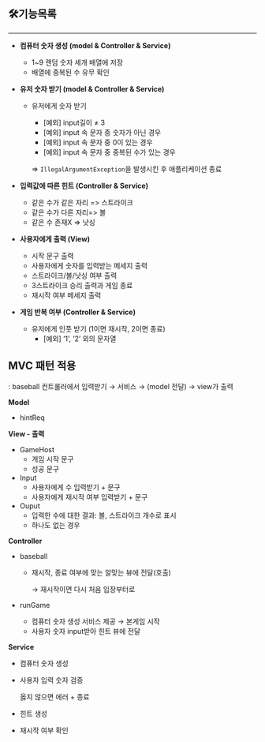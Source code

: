 ## 🛠기능목록

---

- **컴퓨터 숫자 생성 (model & Controller & Service)**
    - 1~9 랜덤 숫자 세개 배열에 저장
    - 배열에 중복된 수 유무 확인
  
- **유저 숫자 받기 (model & Controller & Service)**
    - 유저에게 숫자 받기
        - [예외] input길이 ≠ 3
        - [예외] input 속 문자 중 숫자가 아닌 경우
        - [예외] input 속 문자 중 0이 있는 경우
        - [예외] input 속 문자 중 중복된 수가 있는 경우

      ⇒ `IllegalArgumentException`을 발생시킨 후 애플리케이션 종료

- **입력값에 따른 힌트 (Controller & Service)**
    - 같은 수가 같은 자리 => 스트라이크
    - 같은 수가 다른 자리=> 볼
    - 같은 수 존재X => 낫싱
  
- **사용자에게 출력 (View)**
    - 시작 문구 출력
    - 사용자에게 숫자를 입력받는 메세지 출력
    - 스트라이크/볼/낫싱 여부 출력
    - 3스트라이크 승리 출력과 게임 종료
    - 재시작 여부 메세지 출력
  
- **게임 반복 여부 (Controller & Service)**
    - 유저에게 인풋 받기 (1이면 재시작, 2이면 종료)
        - [예외] ‘1’, ’2’ 외의 문자열



## MVC 패턴 적용


: baseball 컨트롤러에서 입력받기 → 서비스 →  (model 전달) → view가 출력

**Model**

- hintReq

**View - 출력**

- GameHost
    - 게임 시작 문구
    - 성공 문구
- Input
    - 사용자에게 수 입력받기 + 문구
    - 사용자에게 재시작 여부 입력받기 + 문구
- Ouput
    - 입력한 수에 대한 결과:  볼, 스트라이크 개수로 표시
    - 하나도 없는 경우


**Controller**

- baseball
    - 재시작, 종료 여부에 맞는 알맞는 뷰에 전달(호출)

      → 재시작이면 다시 처음 입장부터로

- runGame
    - 컴퓨터 숫자 생성 서비스 제공 → 본게임 시작
    - 사용자 숫자 input받아 힌트 뷰에 전달


**Service**

- 컴퓨터 숫자 생성
- 사용자 입력 숫자 검증

  옳지 않으면 에러 + 종료

- 힌트 생성
- 재시작 여부 확인